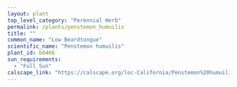 ```yaml
---
layout: plant                                                              
top_level_category: "Perennial Herb"
permalink: /plants/penstemon_humuilis
title: ""
common_name: "Low Beardtongue"
scientific_name: "Penstemon humuilis"
plant_id: b0466
sun_requirements:
  - "Full Sun"
calscape_link: "https://calscape.org/loc-California/Penstemon%20humuilis(%20)"
---
```



